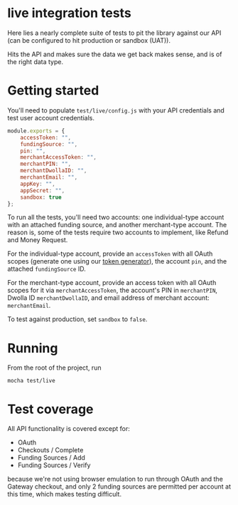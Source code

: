 # live integration tests

Here lies a nearly complete suite of tests to pit the library against our API (can be configured to hit production or sandbox (UAT)).

Hits the API and makes sure the data we get back makes sense, and is of the right data type.

# Getting started

You'll need to populate `test/live/config.js` with your API credentials and test user account credentials.

```js
module.exports = {
	accessToken: "",
	fundingSource: "",
	pin: "",
	merchantAccessToken: "",
	merchantPIN: "",
	merchantDwollaID: "",
	merchantEmail: "",
	appKey: "",
	appSecret: "",
	sandbox: true
};
```

To run all the tests, you'll need two accounts: one individual-type account with an attached funding source, and another merchant-type account.  The reason is, some of the tests require two accounts to implement, like Refund and Money Request.

For the individual-type account, provide an `accessToken` with all OAuth scopes (generate one using our [token generator](https://developers.dwolla.com/dev/token)), the account `pin`, and the attached `fundingSource` ID.

For the merchant-type account, provide an access token with all OAuth scopes for it via `merchantAccessToken`, the account's PIN in `merchantPIN`, Dwolla ID `merchantDwollaID`, and email address of merchant account: `merchantEmail`.

To test against production, set `sandbox` to `false`.

# Running

From the root of the project, run

`mocha test/live`

# Test coverage

All API functionality is covered except for:

- OAuth
- Checkouts / Complete
- Funding Sources / Add
- Funding Sources / Verify

because we're not using browser emulation to run through OAuth and the Gateway checkout, and only 2 funding sources are permitted per account at this time, which makes testing difficult.